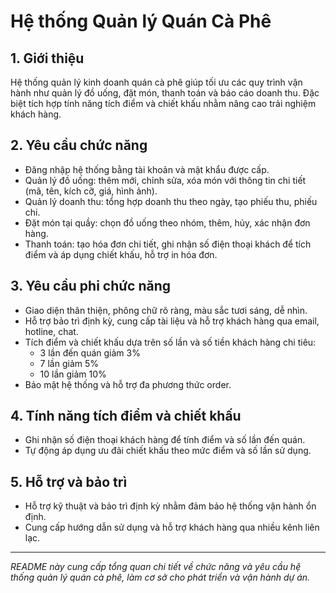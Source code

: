 # Hệ thống Quản lý Quán Cà Phê

## 1. Giới thiệu

Hệ thống quản lý kinh doanh quán cà phê giúp tối ưu các quy trình vận hành như quản lý đồ uống, đặt món, thanh toán và báo cáo doanh thu. Đặc biệt tích hợp tính năng tích điểm và chiết khấu nhằm nâng cao trải nghiệm khách hàng.

## 2. Yêu cầu chức năng

- Đăng nhập hệ thống bằng tài khoản và mật khẩu được cấp.
- Quản lý đồ uống: thêm mới, chỉnh sửa, xóa món với thông tin chi tiết (mã, tên, kích cỡ, giá, hình ảnh).
- Quản lý doanh thu: tổng hợp doanh thu theo ngày, tạo phiếu thu, phiếu chi.
- Đặt món tại quầy: chọn đồ uống theo nhóm, thêm, hủy, xác nhận đơn hàng.
- Thanh toán: tạo hóa đơn chi tiết, ghi nhận số điện thoại khách để tích điểm và áp dụng chiết khấu, hỗ trợ in hóa đơn.

## 3. Yêu cầu phi chức năng

- Giao diện thân thiện, phông chữ rõ ràng, màu sắc tươi sáng, dễ nhìn.
- Hỗ trợ bảo trì định kỳ, cung cấp tài liệu và hỗ trợ khách hàng qua email, hotline, chat.
- Tích điểm và chiết khấu dựa trên số lần và số tiền khách hàng chi tiêu:
  - 3 lần đến quán giảm 3%
  - 7 lần giảm 5%
  - 10 lần giảm 10%
- Bảo mật hệ thống và hỗ trợ đa phương thức order.

## 4. Tính năng tích điểm và chiết khấu

- Ghi nhận số điện thoại khách hàng để tính điểm và số lần đến quán.
- Tự động áp dụng ưu đãi chiết khấu theo mức điểm và số lần sử dụng.

## 5. Hỗ trợ và bảo trì

- Hỗ trợ kỹ thuật và bảo trì định kỳ nhằm đảm bảo hệ thống vận hành ổn định.
- Cung cấp hướng dẫn sử dụng và hỗ trợ khách hàng qua nhiều kênh liên lạc.

---

*README này cung cấp tổng quan chi tiết về chức năng và yêu cầu hệ thống quản lý quán cà phê, làm cơ sở cho phát triển và vận hành dự án.*
